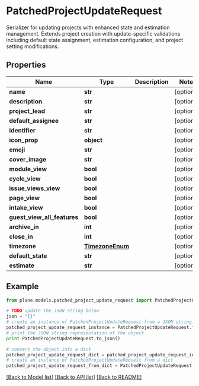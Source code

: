# PatchedProjectUpdateRequest

Serializer for updating projects with enhanced state and estimation management.  Extends project creation with update-specific validations including default state assignment, estimation configuration, and project setting modifications.

## Properties
Name | Type | Description | Notes
------------ | ------------- | ------------- | -------------
**name** | **str** |  | [optional] 
**description** | **str** |  | [optional] 
**project_lead** | **str** |  | [optional] 
**default_assignee** | **str** |  | [optional] 
**identifier** | **str** |  | [optional] 
**icon_prop** | **object** |  | [optional] 
**emoji** | **str** |  | [optional] 
**cover_image** | **str** |  | [optional] 
**module_view** | **bool** |  | [optional] 
**cycle_view** | **bool** |  | [optional] 
**issue_views_view** | **bool** |  | [optional] 
**page_view** | **bool** |  | [optional] 
**intake_view** | **bool** |  | [optional] 
**guest_view_all_features** | **bool** |  | [optional] 
**archive_in** | **int** |  | [optional] 
**close_in** | **int** |  | [optional] 
**timezone** | [**TimezoneEnum**](TimezoneEnum.md) |  | [optional] 
**default_state** | **str** |  | [optional] 
**estimate** | **str** |  | [optional] 

## Example

```python
from plane.models.patched_project_update_request import PatchedProjectUpdateRequest

# TODO update the JSON string below
json = "{}"
# create an instance of PatchedProjectUpdateRequest from a JSON string
patched_project_update_request_instance = PatchedProjectUpdateRequest.from_json(json)
# print the JSON string representation of the object
print PatchedProjectUpdateRequest.to_json()

# convert the object into a dict
patched_project_update_request_dict = patched_project_update_request_instance.to_dict()
# create an instance of PatchedProjectUpdateRequest from a dict
patched_project_update_request_from_dict = PatchedProjectUpdateRequest.from_dict(patched_project_update_request_dict)
```
[[Back to Model list]](../README.md#documentation-for-models) [[Back to API list]](../README.md#documentation-for-api-endpoints) [[Back to README]](../README.md)


